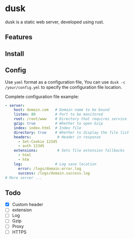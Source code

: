 
# dusk

dusk is a static web server, developed using rust.

## Features

## Install

## Config

Use `yaml` format as a configuration file, You can use `dusk -c /your/config.yml` to specify the configuration file location.

Complete configuration file example: 

```yaml
- server:
    host: domain.com   # Domain name to be bound
    listen: 80         # Port to be monitored
    root: /root/www    # Directory that requires service
    gzip: true         # Whether to open Gzip
    index: index.html  # Index file
    directory: true    # Whether to display the file list
    headers:            # Header in response
      - Set-Cookie 12345
      - auth 12345
    extensions:         # Sets file extension fallbacks
      - html
      - htm
    log:               # Log save location
      error: /logs/domain.error.log
      success: /logs/domain.success.log
# More server ...
```

## Todo

* [x] Custom header
* [ ] extension
* [ ] Log
* [ ] Gzip
* [ ] Proxy
* [ ] HTTPS